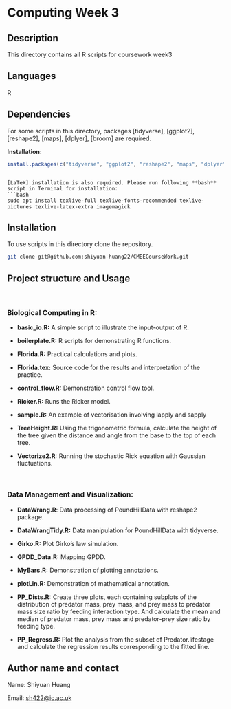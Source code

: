 # Computing Week 3

## Description

This directory contains all R scripts for coursework week3

## Languages

R

## Dependencies

For some scripts in this directory, packages [tidyverse], [ggplot2], [reshape2], [maps], [dplyer], [broom] are required. 

**Installation:**
```R
install.packages(c("tidyverse", "ggplot2", "reshape2", "maps", "dplyer", "broom"))
```

```

[LaTeX] installation is also required. Please run following **bash** script in Terminal for installation:
```bash
sudo apt install texlive-full texlive-fonts-recommended texlive-pictures texlive-latex-extra imagemagick
```
## Installation

To use scripts in this directory clone the repository.

```bash
git clone git@github.com:shiyuan-huang22/CMEECourseWork.git
```

## Project structure and Usage 
<br/>

### Biological Computing in R:

- **basic_io.R:** A simple script to illustrate the input-output of R.

- **boilerplate.R:** R scripts for demonstrating R functions.

- **Florida.R:** Practical calculations and plots. 

- **Florida.tex:** Source code for the results and interpretation of the practice.

- **control_flow.R:** Demonstration control flow tool.

- **Ricker.R:** Runs the Ricker model.

- **sample.R:** An example of vectorisation involving lapply and sapply

- **TreeHeight.R:** Using the trigonometric formula, calculate the height of the tree given the distance and angle from the base to the top of each tree.

- **Vectorize2.R:** Running the stochastic Rick equation with Gaussian fluctuations. 

<br/>

### Data Management and Visualization: 

- **DataWrang.R**: Data processing of PoundHillData with reshape2 package. 

- **DataWrangTidy.R:** Data manipulation for PoundHillData with tidyverse.

- **Girko.R:** Plot Girko’s law simulation.

- **GPDD_Data.R:** Mapping GPDD.

- **MyBars.R:** Demonstration of plotting annotations. 

- **plotLin.R:** Demonstration of mathematical annotation.

- **PP_Dists.R:** Create three plots, each containing subplots of the distribution of predator mass, prey mass, and prey mass to predator mass size ratio by feeding interaction type. And calculate the mean and median of predator mass, prey mass and predator-prey size ratio by feeding type.

- **PP_Regress.R:** Plot the analysis from the subset of Predator.lifestage and calculate the regression results corresponding to the fitted line. 


## Author name and contact

Name: Shiyuan Huang

Email: sh422@ic.ac.uk